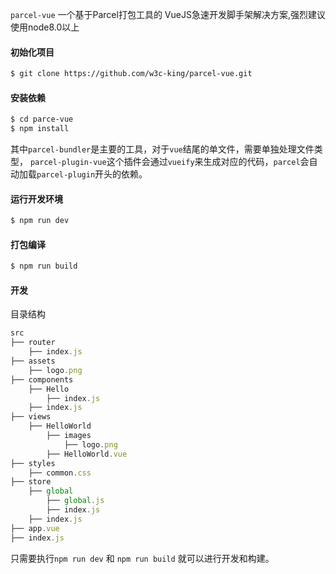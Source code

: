 `parcel-vue` 一个基于Parcel打包工具的 VueJS急速开发脚手架解决方案,强烈建议使用node8.0以上

#### 初始化项目

```bash
$ git clone https://github.com/w3c-king/parcel-vue.git
```

#### 安装依赖

```bash
$ cd parce-vue
$ npm install
```
其中`parcel-bundler`是主要的工具，对于`vue`结尾的单文件，需要单独处理文件类型，
`parcel-plugin-vue`这个插件会通过`vueify`来生成对应的代码，`parcel`会自动加载`parcel-plugin`开头的依赖。


#### 运行开发环境

```bash
$ npm run dev
```

#### 打包编译
```bash
$ npm run build
```

#### 开发
目录结构
```js
src
├── router
    ├── index.js
├── assets
    ├── logo.png
├── components
	├── Hello
		├── index.js
	├── index.js
├── views
    ├── HelloWorld
        ├── images
            ├── logo.png
        ├── HelloWorld.vue
├── styles
	├── common.css
├── store
    ├── global
        ├── global.js
        ├── index.js
    ├── index.js
├── app.vue
├── index.js
```

只需要执行`npm run dev` 和 `npm run build` 就可以进行开发和构建。

